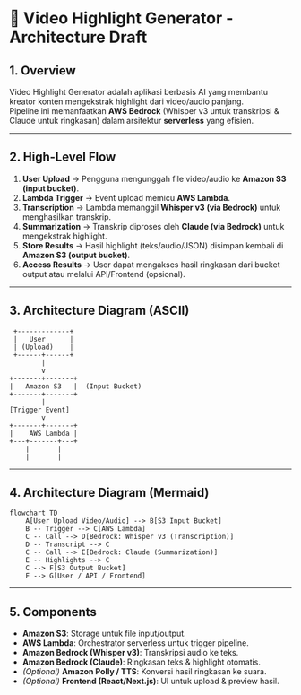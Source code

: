 # 🎥 Video Highlight Generator - Architecture Draft

## 1. Overview

Video Highlight Generator adalah aplikasi berbasis AI yang membantu kreator konten mengekstrak highlight dari video/audio panjang.  
Pipeline ini memanfaatkan **AWS Bedrock** (Whisper v3 untuk transkripsi & Claude untuk ringkasan) dalam arsitektur **serverless** yang efisien.

---

## 2. High-Level Flow

1. **User Upload** → Pengguna mengunggah file video/audio ke **Amazon S3 (input bucket)**.
2. **Lambda Trigger** → Event upload memicu **AWS Lambda**.
3. **Transcription** → Lambda memanggil **Whisper v3 (via Bedrock)** untuk menghasilkan transkrip.
4. **Summarization** → Transkrip diproses oleh **Claude (via Bedrock)** untuk mengekstrak highlight.
5. **Store Results** → Hasil highlight (teks/audio/JSON) disimpan kembali di **Amazon S3 (output bucket)**.
6. **Access Results** → User dapat mengakses hasil ringkasan dari bucket output atau melalui API/Frontend (opsional).

---

## 3. Architecture Diagram (ASCII)

     +-------------+
     |   User      |
     | (Upload)    |
     +------+------+
            |
            v
    +-------+-------+
    |   Amazon S3   |  (Input Bucket)
    +-------+-------+
            |
    [Trigger Event]
            v
    +-------+-------+
    |    AWS Lambda |
    +---+-------+---+
        |       |
        |       |

---

## 4. Architecture Diagram (Mermaid)

```mermaid
flowchart TD
    A[User Upload Video/Audio] --> B[S3 Input Bucket]
    B -- Trigger --> C[AWS Lambda]
    C -- Call --> D[Bedrock: Whisper v3 (Transcription)]
    D -- Transcript --> C
    C -- Call --> E[Bedrock: Claude (Summarization)]
    E -- Highlights --> C
    C --> F[S3 Output Bucket]
    F --> G[User / API / Frontend]
```

---

## 5. Components

- **Amazon S3**: Storage untuk file input/output.
- **AWS Lambda**: Orchestrator serverless untuk trigger pipeline.
- **Amazon Bedrock (Whisper v3)**: Transkripsi audio ke teks.
- **Amazon Bedrock (Claude)**: Ringkasan teks & highlight otomatis.
- _(Optional)_ **Amazon Polly / TTS**: Konversi hasil ringkasan ke suara.
- _(Optional)_ **Frontend (React/Next.js)**: UI untuk upload & preview hasil.

```

```

```

```
